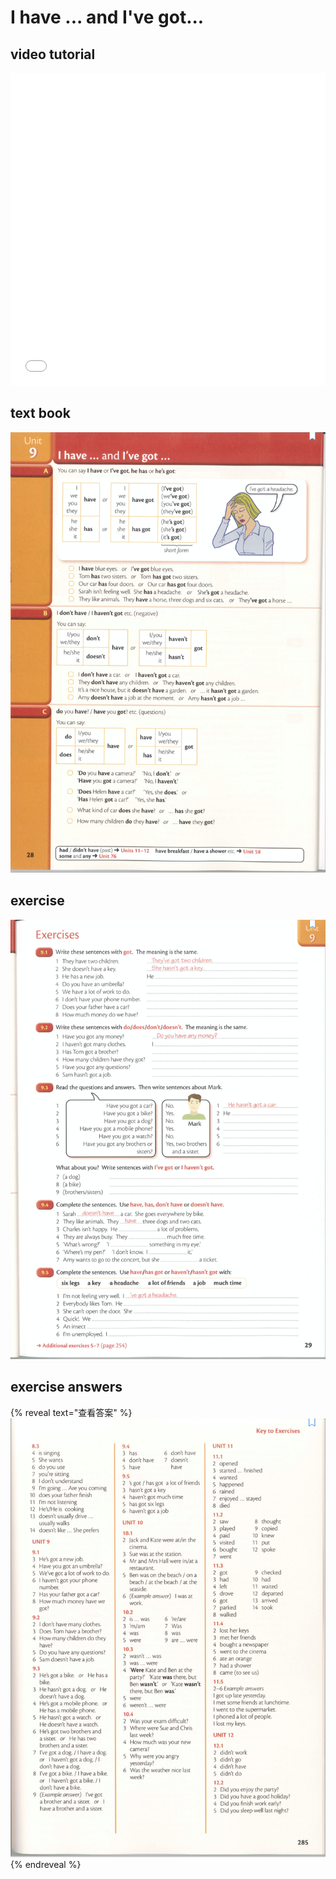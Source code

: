 # I have ... and I've got...

## video tutorial

<iframe src="//player.bilibili.com/player.html?aid=61143002&bvid=BV1tt411w72A&cid=108465269&page=11" scrolling="no" height=500 width=100% frameborder="no" framespacing="0" allowfullscreen="true"> </iframe>

## text book
![text book](images/9_unit.png)

## exercise
![exercise](images/9_exercises.png)

## exercise answers
{% reveal text="查看答案" %}
![answers](images/3_exercises_answers.png)
{% endreveal %}


